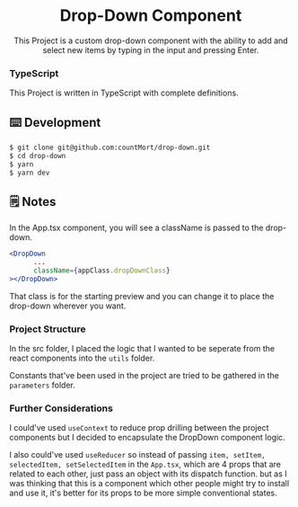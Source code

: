 <h1 align="center">Drop-Down Component</h1>

<div align="center">

This Project is a custom drop-down component with the ability
to add and select new items by typing in the input and pressing Enter.

</div>

### TypeScript

This Project is written in TypeScript with complete definitions.

## ⌨️ Development

```bash
$ git clone git@github.com:countMort/drop-down.git
$ cd drop-down
$ yarn
$ yarn dev
```
## 🗒️ Notes

In the App.tsx component, you will see a className is passed to the drop-down.
```jsx
<DropDown
      ...
      className={appClass.dropDownClass}
></DropDown>
```
That class is for the starting preview and you can change it to place
the drop-down wherever you want.

### Project Structure
In the src folder, I placed the logic that I wanted to be seperate from the react components into the `utils` folder.

Constants that've been used in the project are tried to be gathered in the `parameters` folder.

### Further Considerations
I could've used `useContext` to reduce prop drilling between the project components but I decided to encapsulate the DropDown component logic.

I also could've used `useReducer` so instead of passing `item, setItem, selectedItem, setSelectedItem` in the `App.tsx`, which are 4 props that are related to each other, just pass an object with its dispatch function.
but as I was thinking that this is a component which other people might try to install and use it, it's better for its props to be more simple conventional states.
